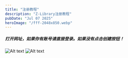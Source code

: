 ```yaml
---
title: "注册教程"
description: "Z-Library注册教程"
pubDate: "Jul 07 2025"
heroImage: "/fff-2048x850.webp"
---
```


<h5>打开网址，如果你有账号请直接登录。如果没有点击创建按钮！</h5>

![Alt text](/fff-2048x850.webp)
![Alt text](/c265f6d2-a346-4185-a529-64eaceb111d6-2048x1050.webp)

